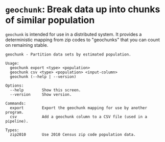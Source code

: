 # `geochunk`: Break data up into chunks of similar population

`geochunk` is intended for use in a distributed system.  It provides a
deterministic mapping from zip codes to "geochunks" that you can count on
remaining stable.

```
geochunk - Partition data sets by estimated population.

Usage:
  geochunk export <type> <population>
  geochunk csv <type> <population> <input-column>
  geochunk (--help | --version)

Options:
  --help        Show this screen.
  --version     Show version.

Commands:
  export        Export the geochunk mapping for use by another program.
  csv           Add a geochunk column to a CSV file (used in a pipeline).

Types:
  zip2010       Use 2010 Census zip code population data.
```
